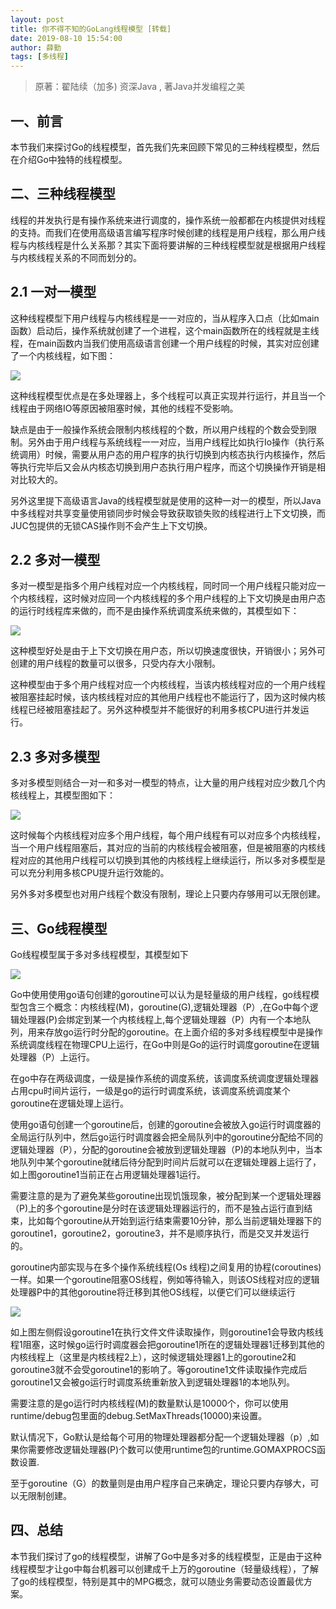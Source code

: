 ```yaml
---
layout: post
title: 你不得不知的GoLang线程模型 [转载]
date: 2019-08-10 15:54:00
author: 薛勤
tags: [多线程]
---
```

> 原著：翟陆续（加多) 资深Java , 著Java并发编程之美

## 一、前言

本节我们来探讨Go的线程模型，首先我们先来回顾下常见的三种线程模型，然后在介绍Go中独特的线程模型。

## 二、三种线程模型

线程的并发执行是有操作系统来进行调度的，操作系统一般都都在内核提供对线程的支持。而我们在使用高级语言编写程序时候创建的线程是用户线程，那么用户线程与内核线程是什么关系那？其实下面将要讲解的三种线程模型就是根据用户线程与内核线程关系的不同而划分的。

## 2.1 一对一模型

这种线程模型下用户线程与内核线程是一一对应的，当从程序入口点（比如main函数）启动后，操作系统就创建了一个进程，这个main函数所在的线程就是主线程，在main函数内当我们使用高级语言创建一个用户线程的时候，其实对应创建了一个内核线程，如下图：

<img src="http://ww2.sinaimg.cn/large/006tNc79ly1g5uk2tp1l9j30k006vglw.jpg" referrerPolicy="no-referrer"/>

这种线程模型优点是在多处理器上，多个线程可以真正实现并行运行，并且当一个线程由于网络IO等原因被阻塞时候，其他的线程不受影响。

缺点是由于一般操作系统会限制内核线程的个数，所以用户线程的个数会受到限制。另外由于用户线程与系统线程一一对应，当用户线程比如执行Io操作（执行系统调用）时候，需要从用户态的用户程序的执行切换到内核态执行内核操作，然后等执行完毕后又会从内核态切换到用户态执行用户程序，而这个切换操作开销是相对比较大的。

另外这里提下高级语言Java的线程模型就是使用的这种一对一的模型，所以Java中多线程对共享变量使用锁同步时候会导致获取锁失败的线程进行上下文切换，而JUC包提供的无锁CAS操作则不会产生上下文切换。

## 2.2 多对一模型

多对一模型是指多个用户线程对应一个内核线程，同时同一个用户线程只能对应一个内核线程，这时候对应同一个内核线程的多个用户线程的上下文切换是由用户态的运行时线程库来做的，而不是由操作系统调度系统来做的，其模型如下：

<img src="http://ww1.sinaimg.cn/large/006tNc79ly1g5uk2whdymj30k009r3yp.jpg" referrerPolicy="no-referrer"/>

这种模型好处是由于上下文切换在用户态，所以切换速度很快，开销很小；另外可创建的用户线程的数量可以很多，只受内存大小限制。

这种模型由于多个用户线程对应一个内核线程，当该内核线程对应的一个用户线程被阻塞挂起时候，该内核线程对应的其他用户线程也不能运行了，因为这时候内核线程已经被阻塞挂起了。另外这种模型并不能很好的利用多核CPU进行并发运行。

## 2.3 多对多模型

多对多模型则结合一对一和多对一模型的特点，让大量的用户线程对应少数几个内核线程上，其模型图如下：

<img src="http://ww1.sinaimg.cn/large/006tNc79ly1g5uk2ysqz6j30k006x3yt.jpg" referrerPolicy="no-referrer"/>

这时候每个内核线程对应多个用户线程，每个用户线程有可以对应多个内核线程，当一个用户线程阻塞后，其对应的当前的内核线程会被阻塞，但是被阻塞的内核线程对应的其他用户线程可以切换到其他的内核线程上继续运行，所以多对多模型是可以充分利用多核CPU提升运行效能的。

另外多对多模型也对用户线程个数没有限制，理论上只要内存够用可以无限创建。

## 三、Go线程模型

Go线程模型属于多对多线程模型，其模型如下

<img src="http://ww4.sinaimg.cn/large/006tNc79ly1g5uk2j6kivj31340nq7wh.jpg" referrerPolicy="no-referrer"/>

Go中使用使用go语句创建的goroutine可以认为是轻量级的用户线程，go线程模型包含三个概念：内核线程(M)，goroutine(G),逻辑处理器（P）,在Go中每个逻辑处理器(P)会绑定到某一个内核线程上,每个逻辑处理器（P）内有一个本地队列，用来存放go运行时分配的goroutine。在上面介绍的多对多线程模型中是操作系统调度线程在物理CPU上运行，在Go中则是Go的运行时调度goroutine在逻辑处理器（P）上运行。

在go中存在两级调度，一级是操作系统的调度系统，该调度系统调度逻辑处理器占用cpu时间片运行，一级是go的运行时调度系统，该调度系统调度某个goroutine在逻辑处理上运行。

使用go语句创建一个goroutine后，创建的goroutine会被放入go运行时调度器的全局运行队列中，然后go运行时调度器会把全局队列中的goroutine分配给不同的逻辑处理器（P），分配的goroutine会被放到逻辑处理器（P)的本地队列中，当本地队列中某个goroutine就绪后待分配到时间片后就可以在逻辑处理器上运行了，如上图goroutine1当前正在占用逻辑处理器1运行。

需要注意的是为了避免某些goroutine出现饥饿现象，被分配到某一个逻辑处理器（P)上的多个goroutine是分时在该逻辑处理器运行的，而不是独占运行直到结束，比如每个goroutine从开始到运行结束需要10分钟，那么当前逻辑处理器下的goroutine1，goroutine2，goroutine3，并不是顺序执行，而是交叉并发运行的。

goroutine内部实现与在多个操作系统线程(Os 线程)之间复用的协程(coroutines)一样。如果一个goroutine阻塞OS线程，例如等待输入，则该OS线程对应的逻辑处理器P中的其他goroutine将迁移到其他OS线程，以便它们可以继续运行

<img src="http://ww2.sinaimg.cn/large/006tNc79ly1g5uk321udcj30k008haae.jpg" referrerPolicy="no-referrer"/>

如上图左侧假设goroutine1在执行文件文件读取操作，则goroutine1会导致内核线程1阻塞，这时候go运行时调度器会把goroutine1所在的逻辑处理器1迁移到其他的内核线程上（这里是内核线程2上），这时候逻辑处理器1上的goroutine2和goroutine3就不会受goroutine1的影响了。等goroutine1文件读取操作完成后goroutine1又会被go运行时调度系统重新放入到逻辑处理器1的本地队列。

需要注意的是go运行时内核线程(M)的数量默认是10000个，你可以使用runtime/debug包里面的debug.SetMaxThreads(10000)来设置。

默认情况下，Go默认是给每个可用的物理处理器都分配一个逻辑处理器（p）,如果你需要修改逻辑处理器(P)个数可以使用runtime包的runtime.GOMAXPROCS函数设置.

至于goroutine（G）的数量则是由用户程序自己来确定，理论只要内存够大，可以无限制创建。

## 四、总结

本节我们探讨了go的线程模型，讲解了Go中是多对多的线程模型，正是由于这种线程模型才让go中每台机器可以创建成千上万的goroutine（轻量级线程），了解了go的线程模型，特别是其中的MPG概念，就可以随业务需要动态设置最优方案。


